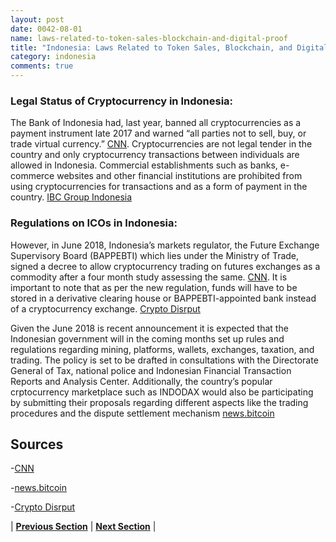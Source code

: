 ```yaml
---
layout: post
date: 0042-08-01
name: laws-related-to-token-sales-blockchain-and-digital-proof
title: "Indonesia: Laws Related to Token Sales, Blockchain, and Digital Proof"
category: indonesia
comments: true
---
```


### Legal Status of Cryptocurrency in Indonesia:
The Bank of Indonesia had, last year, banned all cryptocurrencies as a payment instrument late 2017 and warned “all parties not to sell, buy, or trade virtual currency.” [CNN]( https://www.ccn.com/bitcoin-banned-payment-method-adopters-will-dealt-indonesian-central-bank/). Cryptocurrencies are not legal tender in the country and only cryptocurrency transactions between individuals are allowed in Indonesia. Commercial establishments such as banks, e-commerce websites and other financial institutions are prohibited from using cryptocurrencies for transactions and as a form of payment in the country. [IBC Group Indonesia](https://ibcgroup.io/indonesia/)
 

### Regulations on ICOs in Indonesia:
However, in June 2018, Indonesia’s markets regulator, the Future Exchange Supervisory Board (BAPPEBTI) which lies under the Ministry of Trade, signed a decree to allow cryptocurrency trading on futures exchanges as a commodity after a four month study assessing the same. [CNN]( https://www.ccn.com/what-ban-cryptocurrency-cleared-for-trading-as-commodity-by-indonesian-regulator/). It is important to note that as per the new regulation, funds will have to be stored in a derivative clearing house or BAPPEBTI-appointed bank instead of a cryptocurrency exchange. [Crypto Disrput](https://cryptodisrupt.com/indonesia-declares-cryptocurrency-a-commodity/?cn-reloaded=1)
 
Given the June 2018 is recent  announcement it is expected that the Indonesian government will in the coming months set up rules and regulations regarding mining, platforms, wallets, exchanges, taxation, and trading. The policy is set to be drafted in consultations with the Directorate General of Tax, national police and Indonesian Financial Transaction Reports and Analysis Center. Additionally, the country’s popular crptocurrency marketplace such as INDODAX would also be participating by submitting their proposals regarding different aspects like the trading procedures and the dispute settlement mechanism [news.bitcoin](https://news.bitcoin.com/indonesia-to-regulate-cryptocurrencies-as-commodities/)
 
Sources
---
-[CNN](https://www.ccn.com/what-ban-cryptocurrency-cleared-for-trading-as-commodity-by-indonesian-regulator/)

-[news.bitcoin](https://news.bitcoin.com/indonesia-to-regulate-cryptocurrencies-as-commodities/)

-[Crypto Disrput](https://cryptodisrupt.com/indonesia-declares-cryptocurrency-a-commodity/?cn-reloaded=1)




| **[Previous Section]( https://neo-project.github.io/global-blockchain-compliance-hub//indonesia/indonesia-governing-by-law.html)** | **[Next Section]( https://neo-project.github.io/global-blockchain-compliance-hub//indonesia/indonesia-securities-related-laws.html)** |
